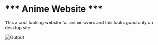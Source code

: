 # *** Anime Website ***
This a cool looking website for anime lovers and this looks good only on desktop site

![Output](https://user-images.githubusercontent.com/92218025/223594584-5c836911-d6b1-4705-b106-adb10f7cfd93.jpeg)
